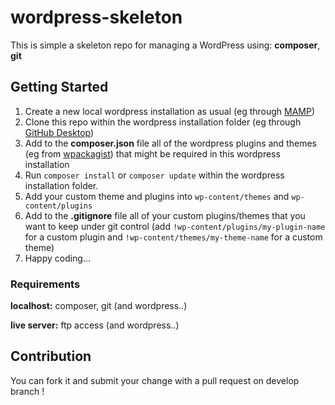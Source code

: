 # wordpress-skeleton

This is simple a skeleton repo for managing a WordPress using: **composer**, **git**

## Getting Started

1. Create a new local wordpress installation as usual (eg through [MAMP](https://www.mamp.info/))
2. Clone this repo within the wordpress installation folder (eg through [GitHub Desktop](https://desktop.github.com/))
5. Add to the **composer.json** file all of the wordpress plugins and themes (eg from [wpackagist](http://wpackagist.org/)) that might be required in this wordpress installation
3. Run `composer install` or `composer update` within the wordpress installation folder.
4. Add your custom theme and plugins into `wp-content/themes` and `wp-content/plugins`
6. Add to the **.gitignore** file all of your custom plugins/themes that you want to keep under git control (add `!wp-content/plugins/my-plugin-name` for a custom plugin and `!wp-content/themes/my-theme-name` for a custom theme)
7. Happy coding...

### Requirements
**localhost:** composer, git (and wordpress..)

**live server:** ftp access (and wordpress..)


## Contribution

 You can fork it and submit your change with a pull request on develop branch !
